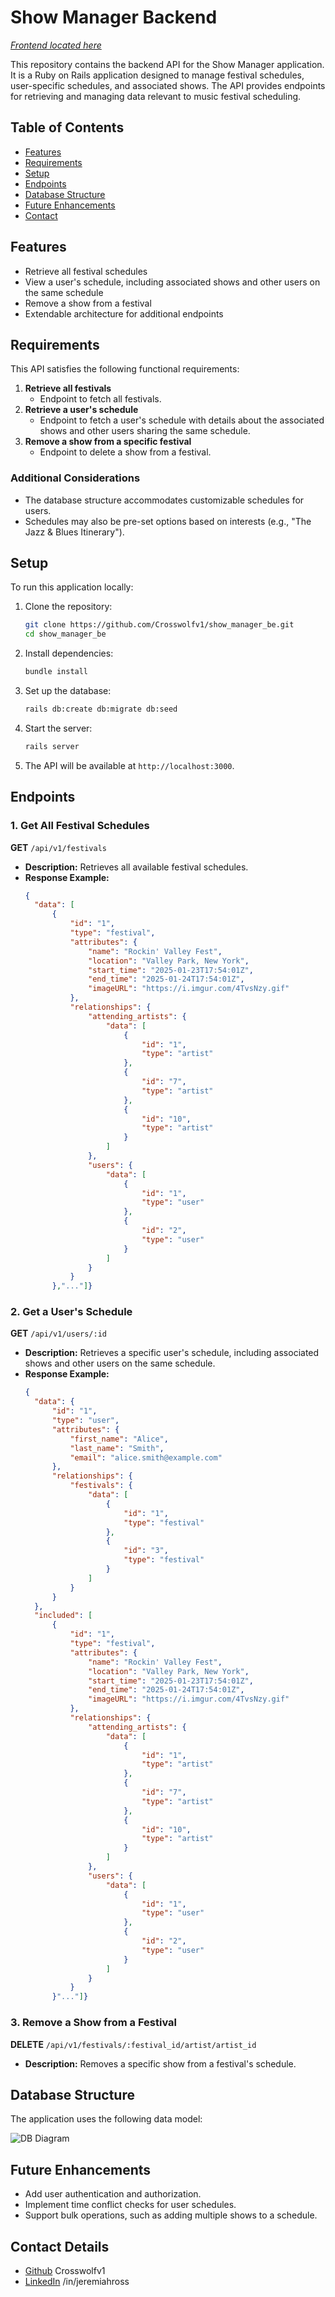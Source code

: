 # Show Manager Backend
*[Frontend located here](https://github.com/Crosswolfv1/show_manager_fe)*

This repository contains the backend API for the Show Manager application. It is a Ruby on Rails application designed to manage festival schedules, user-specific schedules, and associated shows. The API provides endpoints for retrieving and managing data relevant to music festival scheduling.

## Table of Contents
- [Features](#features)
- [Requirements](#requirements)
- [Setup](#setup)
- [Endpoints](#endpoints)
- [Database Structure](#database-structure)
- [Future Enhancements](#future-enhancements)
- [Contact](#contact_details)

## Features
- Retrieve all festival schedules
- View a user's schedule, including associated shows and other users on the same schedule
- Remove a show from a festival
- Extendable architecture for additional endpoints

## Requirements
This API satisfies the following functional requirements:

1. **Retrieve all festivals**
   - Endpoint to fetch all festivals.
2. **Retrieve a user's schedule**
   - Endpoint to fetch a user's schedule with details about the associated shows and other users sharing the same schedule.
3. **Remove a show from a specific festival**
   - Endpoint to delete a show from a festival.

### Additional Considerations
- The database structure accommodates customizable schedules for users.
- Schedules may also be pre-set options based on interests (e.g., "The Jazz & Blues Itinerary").

## Setup

To run this application locally:

1. Clone the repository:
   ```bash
   git clone https://github.com/Crosswolfv1/show_manager_be.git
   cd show_manager_be
   ```

2. Install dependencies:
   ```bash
   bundle install
   ```

3. Set up the database:
   ```bash
   rails db:create db:migrate db:seed
   ```

4. Start the server:
   ```bash
   rails server
   ```

5. The API will be available at `http://localhost:3000`.

## Endpoints

### 1. Get All Festival Schedules
**GET** `/api/v1/festivals`
- **Description:** Retrieves all available festival schedules.
- **Response Example:**
  ```json
  {
    "data": [
        {
            "id": "1",
            "type": "festival",
            "attributes": {
                "name": "Rockin' Valley Fest",
                "location": "Valley Park, New York",
                "start_time": "2025-01-23T17:54:01Z",
                "end_time": "2025-01-24T17:54:01Z",
                "imageURL": "https://i.imgur.com/4TvsNzy.gif"
            },
            "relationships": {
                "attending_artists": {
                    "data": [
                        {
                            "id": "1",
                            "type": "artist"
                        },
                        {
                            "id": "7",
                            "type": "artist"
                        },
                        {
                            "id": "10",
                            "type": "artist"
                        }
                    ]
                },
                "users": {
                    "data": [
                        {
                            "id": "1",
                            "type": "user"
                        },
                        {
                            "id": "2",
                            "type": "user"
                        }
                    ]
                }
            }
        },"..."]}
  ```

### 2. Get a User's Schedule
**GET** `/api/v1/users/:id`
- **Description:** Retrieves a specific user's schedule, including associated shows and other users on the same schedule.
- **Response Example:**
  ```json
  {
    "data": {
        "id": "1",
        "type": "user",
        "attributes": {
            "first_name": "Alice",
            "last_name": "Smith",
            "email": "alice.smith@example.com"
        },
        "relationships": {
            "festivals": {
                "data": [
                    {
                        "id": "1",
                        "type": "festival"
                    },
                    {
                        "id": "3",
                        "type": "festival"
                    }
                ]
            }
        }
    },
    "included": [
        {
            "id": "1",
            "type": "festival",
            "attributes": {
                "name": "Rockin' Valley Fest",
                "location": "Valley Park, New York",
                "start_time": "2025-01-23T17:54:01Z",
                "end_time": "2025-01-24T17:54:01Z",
                "imageURL": "https://i.imgur.com/4TvsNzy.gif"
            },
            "relationships": {
                "attending_artists": {
                    "data": [
                        {
                            "id": "1",
                            "type": "artist"
                        },
                        {
                            "id": "7",
                            "type": "artist"
                        },
                        {
                            "id": "10",
                            "type": "artist"
                        }
                    ]
                },
                "users": {
                    "data": [
                        {
                            "id": "1",
                            "type": "user"
                        },
                        {
                            "id": "2",
                            "type": "user"
                        }
                    ]
                }
            }
        }"..."]}
  ```

### 3. Remove a Show from a Festival
**DELETE** `/api/v1/festivals/:festival_id/artist/artist_id`
- **Description:** Removes a specific show from a festival's schedule.

## Database Structure
The application uses the following data model:

![DB Diagram](./readme%20artifacts/Screenshot%202025-01-22%20at%2012.32.36.png)

## Future Enhancements
- Add user authentication and authorization.
- Implement time conflict checks for user schedules.
- Support bulk operations, such as adding multiple shows to a schedule.

## Contact Details
- [Github](https://github.com/Crosswolfv1) Crosswolfv1
- [LinkedIn](https://www.linkedin.com/in/jeremiahross/) /in/jeremiahross

